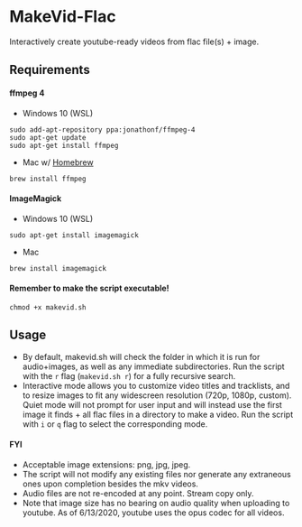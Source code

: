 # MakeVid-Flac
Interactively create youtube-ready videos from flac file(s) + image.
## Requirements
#### ffmpeg 4 
- Windows 10 (WSL)
```
sudo add-apt-repository ppa:jonathonf/ffmpeg-4
sudo apt-get update
sudo apt-get install ffmpeg
```
- Mac w/ [Homebrew](https://brew.sh/)
```
brew install ffmpeg
```
#### ImageMagick
  - Windows 10 (WSL)
```
sudo apt-get install imagemagick
```
  - Mac
```
brew install imagemagick
```

#### Remember to make the script executable!
```
chmod +x makevid.sh
```
## Usage
- By default, makevid.sh will check the folder in which it is run for audio+images, as well as any immediate subdirectories. Run the script with the `r` flag (`makevid.sh r`) for a fully recursive search.
- Interactive mode allows you to customize video titles and tracklists, and to resize images to fit any widescreen resolution (720p, 1080p, custom). Quiet mode will not prompt for user input and will instead use the first image it finds + all flac files in a directory to make a video. Run the script with `i` or `q` flag to select the corresponding mode.
#### FYI
- Acceptable image extensions: png, jpg, jpeg. 
- The script will not modify any existing files nor generate any extraneous ones upon completion besides the mkv videos. 
- Audio files are not re-encoded at any point. Stream copy only.
- Note that image size has no bearing on audio quality when uploading to youtube. As of 6/13/2020, youtube uses the opus codec for all videos.
